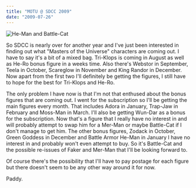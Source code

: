 ```yaml
---
title: "MOTU @ SDCC 2009"
date: "2009-07-26"
---
```

![He-Man and Battle-Cat](/images/cimg74200_full.jpg "To be reunited in March? Maybe...")

So SDCC is nearly over for another year and I've just been interested in finding out what "Masters of the Universe" characters are coming out. I have to say it's a bit of a mixed bag. Tri-Klops is coming in August as well as He-Ro bonus figure in a weeks time. Also there's Webstor in September, Teela in October, Scareglow in November and King Randor in December. Now apart from the first two I'll definitely be getting the figures, I still have to hope for the best for Tri-Klops and He-Ro.

The only problem I have now is that I'm not that enthused about the bonus figures that are coming out. I went for the subscription so I'll be getting the main figures every month. That includes Adora in January, Trap-Jaw in February and Moss-Man in March. I'll also be getting Wun-Dar as a bonus for the subscription. Now that's a figure that I really have no interest in and will probably attempt to swap him for a Mer-Man or maybe Battle-Cat if I don't manage to get him. The other bonus figures, Zodack in October, Green Goddess in December and Battle Armor He-Man in January I have no interest in and probably won't even attempt to buy. So it's Battle-Cat and the possible re-issues of Faker and Mer-Man that I'll be looking forward to.

Of course there's the possibility that I'll have to pay postage for each figure but there doesn't seem to be any other way around it for now.

Paddy.